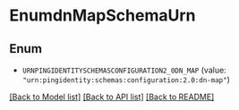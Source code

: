 # EnumdnMapSchemaUrn

## Enum


* `URNPINGIDENTITYSCHEMASCONFIGURATION2_0DN_MAP` (value: `"urn:pingidentity:schemas:configuration:2.0:dn-map"`)


[[Back to Model list]](../README.md#documentation-for-models) [[Back to API list]](../README.md#documentation-for-api-endpoints) [[Back to README]](../README.md)


